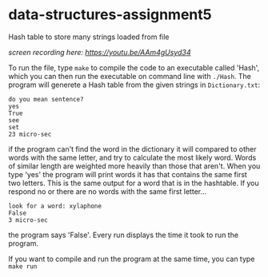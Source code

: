 # data-structures-assignment5
Hash table to store many strings loaded from file

*screen recording here: https://youtu.be/AAm4gUsyd34*

To run the file, type `make` to compile the code to an executable called 'Hash', which you can then run the executable on command line with `./Hash`. The program will generete a Hash table from the given strings in `Dictionary.txt`: 
```look for a word: snetence
do you mean sentence?
yes
True
see
set
23 micro-sec
```
if the program can't find the word in the dictionary it will compared to other words with the same letter, and try to calculate the most likely word. Words of similar length are weighted more heavily than those that aren't. When you type 'yes' the program will print words it has that contains the same first two letters. This is the same output for a word that is in the hashtable. If you respond no or there are no words with the same first letter...
```
look for a word: xylaphone
False
3 micro-sec
```
the program says 'False'. Every run displays the time it took to run the program.

If you want to compile and run the program at the same time, you can type `make run`
